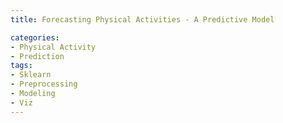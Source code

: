 ```yaml
---
title: Forecasting Physical Activities - A Predictive Model

categories:
- Physical Activity 
- Prediction
tags:
- Sklearn
- Preprocessing
- Modeling
- Viz
---
```



